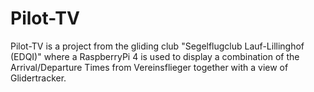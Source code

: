 # Pilot-TV
Pilot-TV is a project from the gliding club "Segelflugclub Lauf-Lillinghof (EDQI)" where a RaspberryPi 4 is used to display a combination of the Arrival/Departure Times from Vereinsflieger together with a view of Glidertracker.
